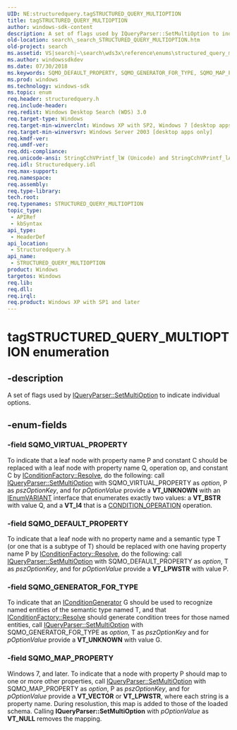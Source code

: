 ```yaml
---
UID: NE:structuredquery.tagSTRUCTURED_QUERY_MULTIOPTION
title: tagSTRUCTURED_QUERY_MULTIOPTION
author: windows-sdk-content
description: A set of flags used by IQueryParser::SetMultiOption to indicate individual options.
old-location: search\_search_STRUCTURED_QUERY_MULTIOPTION.htm
old-project: search
ms.assetid: VS|search|~\search\wds3x\reference\enums\structured_query_multioption.htm
ms.author: windowssdkdev
ms.date: 07/30/2018
ms.keywords: SQMO_DEFAULT_PROPERTY, SQMO_GENERATOR_FOR_TYPE, SQMO_MAP_PROPERTY, SQMO_VIRTUAL_PROPERTY, STRUCTURED_QUERY_MULTIOPTION, STRUCTURED_QUERY_MULTIOPTION enumeration [search], _search_STRUCTURED_QUERY_MULTIOPTION, search._search_STRUCTURED_QUERY_MULTIOPTION, structuredquery/SQMO_DEFAULT_PROPERTY, structuredquery/SQMO_GENERATOR_FOR_TYPE, structuredquery/SQMO_MAP_PROPERTY, structuredquery/SQMO_VIRTUAL_PROPERTY, structuredquery/STRUCTURED_QUERY_MULTIOPTION, tagSTRUCTURED_QUERY_MULTIOPTION
ms.prod: windows
ms.technology: windows-sdk
ms.topic: enum
req.header: structuredquery.h
req.include-header: 
req.redist: Windows Desktop Search (WDS) 3.0
req.target-type: Windows
req.target-min-winverclnt: Windows XP with SP2, Windows 7 [desktop apps only]
req.target-min-winversvr: Windows Server 2003 [desktop apps only]
req.kmdf-ver: 
req.umdf-ver: 
req.ddi-compliance: 
req.unicode-ansi: StringCchVPrintf_lW (Unicode) and StringCchVPrintf_lA (ANSI)
req.idl: Structuredquery.idl
req.max-support: 
req.namespace: 
req.assembly: 
req.type-library: 
tech.root: 
req.typenames: STRUCTURED_QUERY_MULTIOPTION
topic_type:
 - APIRef
 - kbSyntax
api_type:
 - HeaderDef
api_location:
 - Structuredquery.h
api_name:
 - STRUCTURED_QUERY_MULTIOPTION
product: Windows
targetos: Windows
req.lib: 
req.dll: 
req.irql: 
req.product: Windows XP with SP1 and later
---
```


# tagSTRUCTURED_QUERY_MULTIOPTION enumeration


## -description


A set of flags used by <a href="https://msdn.microsoft.com/en-us/library/Bb231358(v=VS.85).aspx">IQueryParser::SetMultiOption</a> to indicate individual options.


## -enum-fields




### -field SQMO_VIRTUAL_PROPERTY

To indicate that a leaf node with property name P and constant C should be replaced with a leaf node with property name Q, operation op, and constant C by <a href="https://msdn.microsoft.com/en-us/library/Bb231387(v=VS.85).aspx">IConditionFactory::Resolve</a>, do the following: call <a href="https://msdn.microsoft.com/en-us/library/Bb231358(v=VS.85).aspx">IQueryParser::SetMultiOption</a> with SQMO_VIRTUAL_PROPERTY as <i>option</i>, P as <i>pszOptionKey</i>, and for <i>pOptionValue</i> provide a <b>VT_UNKNOWN</b> with an <a href="https://msdn.microsoft.com/en-us/library/ms221053(v=VS.85).aspx">IEnumVARIANT</a> interface that enumerates exactly two values: a <b>VT_BSTR</b> with value Q, and a <b>VT_I4</b> that is a <a href="https://msdn.microsoft.com/en-us/library/Aa965691(v=VS.85).aspx">CONDITION_OPERATION</a> operation.


### -field SQMO_DEFAULT_PROPERTY

To indicate that a leaf node with no property name and a semantic type T (or one that is a subtype of T) should be replaced with one having property name P by <a href="https://msdn.microsoft.com/en-us/library/Bb231387(v=VS.85).aspx">IConditionFactory::Resolve</a>, do the following: call <a href="https://msdn.microsoft.com/en-us/library/Bb231358(v=VS.85).aspx">IQueryParser::SetMultiOption</a> with SQMO_DEFAULT_PROPERTY  as <i>option</i>, T as <i>pszOptionKey</i>, and for <i>pOptionValue</i> provide a <b>VT_LPWSTR</b> with value P.


### -field SQMO_GENERATOR_FOR_TYPE

To indicate that an <a href="https://msdn.microsoft.com/en-us/library/Bb231380(v=VS.85).aspx">IConditionGenerator</a> G should be used to recognize named entities of the semantic type named T, and that <a href="https://msdn.microsoft.com/en-us/library/Bb231387(v=VS.85).aspx">IConditionFactory::Resolve</a> should generate condition trees for those named entities, call <a href="https://msdn.microsoft.com/en-us/library/Bb231358(v=VS.85).aspx">IQueryParser::SetMultiOption</a> with SQMO_GENERATOR_FOR_TYPE as <i>option</i>, T as <i>pszOptionKey</i> and for <i>pOptionValue</i> provide a <b>VT_UNKNOWN</b> with value G.


### -field SQMO_MAP_PROPERTY

Windows 7, and later. To indicate that a node with property P should map to one or more other properties, call <a href="https://msdn.microsoft.com/en-us/library/Bb231358(v=VS.85).aspx">IQueryParser::SetMultiOption</a> with SQMO_MAP_PROPERTY as <i>option</i>, P as <i>pszOptionKey</i>, and for <i>pOptionValue</i> provide a <b>VT_VECTOR</b> or <b>VT_LPWSTR</b>, where each string is a property name. During resolustion, this map is added to those of the loaded schema. Calling <b>IQueryParser::SetMultiOption</b> with <i>pOptionValue</i> as <b>VT_NULL</b> removes the mapping.

